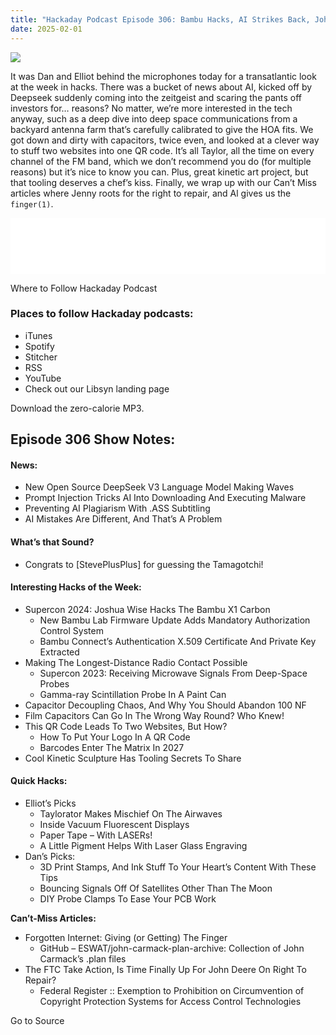 ```yaml
---
title: "Hackaday Podcast Episode 306: Bambu Hacks, AI Strikes Back, John Deere Gets Sued, and All About Capacitors"
date: 2025-02-01
---
```


![](https://hackaday.com/wp-content/uploads/2016/05/microphone.jpg?w=800)

It was Dan and Elliot behind the microphones today for a transatlantic look at the week in hacks. There was a bucket of news about AI, kicked off by Deepseek suddenly coming into the zeitgeist and scaring the pants off investors for… reasons? No matter, we’re more interested in the tech anyway, such as a deep dive into deep space communications from a backyard antenna farm that’s carefully calibrated to give the HOA fits. We got down and dirty with capacitors, twice even, and looked at a clever way to stuff two websites into one QR code. It’s all Taylor, all the time on every channel of the FM band, which we don’t recommend you do (for multiple reasons) but it’s nice to know you can. Plus, great kinetic art project, but that tooling deserves a chef’s kiss. Finally, we wrap up with our Can’t Miss articles where Jenny roots for the right to repair, and Al gives us the `finger(1)`.

<iframe loading="lazy" style="border: none;" title="Libsyn Player" src="//html5-player.libsyn.com/embed/episode/id/35100625/height/90/theme/custom/thumbnail/yes/direction/backward/render-playlist/no/custom-color/000000/" width="100%" height="90" scrolling="no" allowfullscreen="allowfullscreen"></iframe>

Where to Follow Hackaday Podcast

### Places to follow Hackaday podcasts:

- iTunes
- Spotify
- Stitcher
- RSS
- YouTube
- Check out our Libsyn landing page

Download the zero-calorie MP3.

## Episode 306 Show Notes:

#### News:

- New Open Source DeepSeek V3 Language Model Making Waves
- Prompt Injection Tricks AI Into Downloading And Executing Malware
- Preventing AI Plagiarism With .ASS Subtitling
- AI Mistakes Are Different, And That’s A Problem

#### What’s that Sound?

- Congrats to \[StevePlusPlus\] for guessing the Tamagotchi!

#### Interesting Hacks of the Week:

- Supercon 2024: Joshua Wise Hacks The Bambu X1 Carbon
    - New Bambu Lab Firmware Update Adds Mandatory Authorization Control System
    - Bambu Connect’s Authentication X.509 Certificate And Private Key Extracted
- Making The Longest-Distance Radio Contact Possible
    - Supercon 2023: Receiving Microwave Signals From Deep-Space Probes
    - Gamma-ray Scintillation Probe In A Paint Can
- Capacitor Decoupling Chaos, And Why You Should Abandon 100 NF
- Film Capacitors Can Go In The Wrong Way Round? Who Knew!
- This QR Code Leads To Two Websites, But How?
    - How To Put Your Logo In A QR Code
    - Barcodes Enter The Matrix In 2027
- Cool Kinetic Sculpture Has Tooling Secrets To Share

#### Quick Hacks:

- Elliot’s Picks
    - Taylorator Makes Mischief On The Airwaves
    - Inside Vacuum Fluorescent Displays
    - Paper Tape – With LASERs!
    - A Little Pigment Helps With Laser Glass Engraving
- Dan’s Picks:
    - 3D Print Stamps, And Ink Stuff To Your Heart’s Content With These Tips
    - Bouncing Signals Off Of Satellites Other Than The Moon
    - DIY Probe Clamps To Ease Your PCB Work

**Can’t-Miss Articles:**

- Forgotten Internet: Giving (or Getting) The Finger
    - GitHub – ESWAT/john-carmack-plan-archive: Collection of John Carmack’s .plan files
- The FTC Take Action, Is Time Finally Up For John Deere On Right To Repair?
    - Federal Register :: Exemption to Prohibition on Circumvention of Copyright Protection Systems for Access Control Technologies

Go to Source
